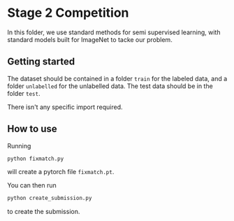# Stage 2 Competition
In this folder, we use standard methods for semi supervised learning, with standard models built for ImageNet to tacke our problem.

## Getting started 
The dataset should be contained in a folder `train` for the labeled data, and a folder `unlabelled` for the unlabelled data. The test data should be in the folder `test`.

There isn't any specific import required.

## How to use
Running 
```bash 
python fixmatch.py
```
will create a pytorch file `fixmatch.pt`.

You can then run 
```bash
python create_submission.py
```
to create the submission.